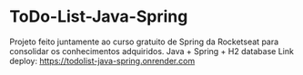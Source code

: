 # ToDo-List-Java-Spring
Projeto feito juntamente ao curso gratuito de Spring da Rocketseat para consolidar os conhecimentos adquiridos.
Java + Spring + H2 database
Link deploy: https://todolist-java-spring.onrender.com
